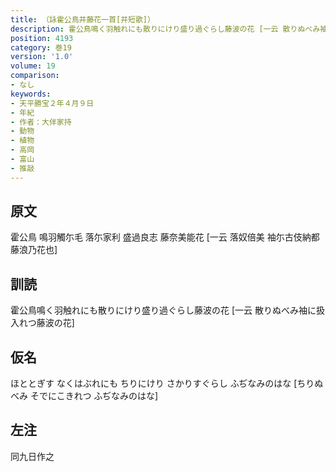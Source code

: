 ```yaml
---
title: （詠霍公鳥并藤花一首[并短歌]）
description: 霍公鳥鳴く羽触れにも散りにけり盛り過ぐらし藤波の花 [一云 散りぬべみ袖に扱入れつ藤波の花]
position: 4193
category: 巻19
version: '1.0'
volume: 19
comparison:
- なし
keywords:
- 天平勝宝２年４月９日
- 年紀
- 作者：大伴家持
- 動物
- 植物
- 高岡
- 富山
- 推敲
---
```


## 原文

霍公鳥 鳴羽觸尓毛 落尓家利 盛過良志 藤奈美能花 [一云 落奴倍美 袖尓古伎納都 藤浪乃花也]

## 訓読

霍公鳥鳴く羽触れにも散りにけり盛り過ぐらし藤波の花 [一云 散りぬべみ袖に扱入れつ藤波の花]

## 仮名

ほととぎす なくはぶれにも ちりにけり さかりすぐらし ふぢなみのはな [ちりぬべみ そでにこきれつ ふぢなみのはな]

## 左注

同九日作之
